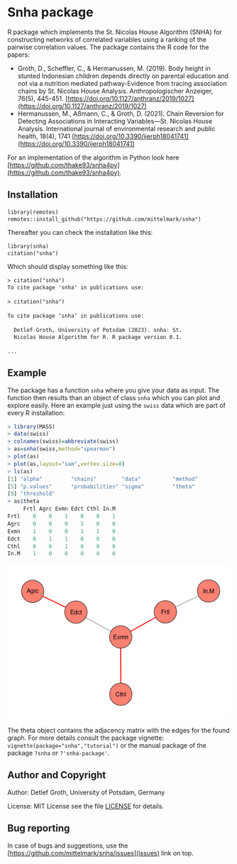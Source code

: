 # Snha package

R package which implements the St. Nicolas House Algorithm (SNHA) for
constructing networks of correlated variables using a ranking of the pairwise
correlation values. The package contains the R code for the papers:

- Groth, D., Scheffler, C., & Hermanussen, M. (2019). Body height in stunted
  Indonesian children depends directly on parental education and not via
  a nutrition mediated pathway-Evidence from tracing association chains by St.
  Nicolas House Analysis. Anthropologischer Anzeiger, 76(5), 445-451. 
  [https://doi.org/10.1127/anthranz/2019/1027](https://doi.org/10.1127/anthranz/2019/1027)
- Hermanussen, M., Aßmann, C., & Groth, D. (2021). Chain Reversion for Detecting 
  Associations in Interacting Variables—St. Nicolas House Analysis. 
  International journal of environmental research and public health, 18(4), 1741
  [https://doi.org/10.3390/ijerph18041741](https://doi.org/10.3390/ijerph18041741)

For an implementation of the algorithm in Python look here
[https://github.com/thake93/snha4py](https://github.com/thake93/snha4py).

## Installation

```
library(remotes)
remotes::install_github("https://github.com/mittelmark/snha")
```

Thereafter you can check the installation like this:

```
library(snha)
citation("snha")
```

Which should display something like this:

```
> citation("snha")
To cite package 'snha' in publications use:

> citation("snha")

To cite package ‘snha’ in publications use:

  Detlef Groth, University of Potsdam (2023). snha: St.
  Nicolas House Algorithm for R. R package version 0.1.

...
```

## Example

The package has a function `snha` where you give your data as input. The
function then results than an object of class `snha` which you can plot and
explore easily. Here an example just using the `swiss` data which are part of
every R installation:

```r
> library(MASS)
> data(swiss)
> colnames(swiss)=abbreviate(swiss)
> as=snha(swiss,method="spearman")
> plot(as)
> plot(as,layout="sam",vertex.size=8)
> ls(as)
[1] "alpha"         "chains"        "data"          "method"
[5] "p.values"      "probabilities" "sigma"         "theta"
[9] "threshold"
> as$theta
     Frtl Agrc Exmn Edct Cthl In.M
Frtl    0    0    1    0    0    1
Agrc    0    0    0    1    0    0
Exmn    1    0    0    1    1    0
Edct    0    1    1    0    0    0
Cthl    0    0    1    0    0    0
In.M    1    0    0    0    0    0

```

![](img/swiss-spearman.png)

The theta object contains the adjacency matrix with the edges for the found
graph. For more details consult the package vignette:
`vignette(package="snha","tutorial")` or the manual package of the package
`?snha` or `?'snha-package'`.

## Author and Copyright

Author: Detlef Groth, University of Potsdam, Germany

License: MIT License see the file [LICENSE](LICENSE) for details.

## Bug reporting

In case of bugs and suggestions, use the [https://github.com/mittelmark/snha/issues](issues) link on top.
